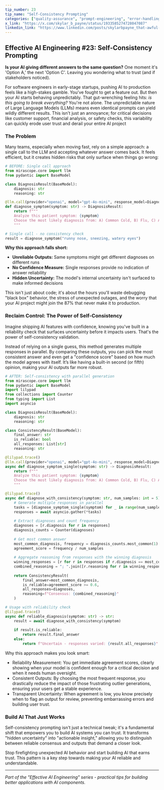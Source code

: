 ```yaml
---
tip_number: 23
tip_name: "Self-Consistency Prompting"
categories: ["quality-assurance", "prompt-engineering", "error-handling"]
x_link: "https://x.com/skylar_b_payne/status/1933585274728047087"
linkedin_link: "https://www.linkedin.com/posts/skylarbpayne_that-awful-moment-your-ai-demo-just-gave-activity-7339351233821851648-YoTG?utm_source=share&utm_medium=member_desktop&rcm=ACoAABKpCf4BI_Yx2u7h66sgi5z1NF3aEYFHgps"
---
```


## Effective AI Engineering #23: Self-Consistency Prompting

**Is your AI giving different answers to the same question?** One moment it's 'Option A,' the next 'Option C'. Leaving you wondering what to trust (and if stakeholders noticed).

For software engineers in early-stage startups, pushing AI to production feels like a high-stakes gamble. You've fought to get a feature out. But then your AI starts behaving unpredictably. That gut-wrenching feeling hits: _is this going to break everything?_ You're not alone. The unpredictable nature of Large Language Models (LLMs) means even identical prompts can yield wildly different results.  This isn't just an annoyance; for critical decisions like customer support, financial analysis, or safety checks, this variability can quickly erode user trust and derail your entire AI project

### The Problem

Many teams, especially when moving fast, rely on a simple approach: a single call to the LLM and accepting whatever answer comes back. It feels efficient, but it creates hidden risks that only surface when things go wrong:

```python
# BEFORE: Single call approach
from mirascope.core import llm
from pydantic import BaseModel

class DiagnosisResult(BaseModel):
    diagnosis: str
    reasoning: str

@llm.call(provider="openai", model="gpt-4o-mini", response_model=DiagnosisResult)
def diagnose_symptom(symptom: str) -> DiagnosisResult:
    return f"""
    Analyze this patient symptom: {symptom}
    Choose the most likely diagnosis from: A) Common Cold, B) Flu, C) Allergies
    """

# Single call - no consistency check
result = diagnose_symptom("runny nose, sneezing, watery eyes")
```

**Why this approach falls short:**

- **Unreliable Outputs:** Same symptoms might get different diagnoses on different runs
- **No Confidence Measure:** Single responses provide no indication of answer reliability
- **Hidden Uncertainty:** The model's internal uncertainty isn't surfaced to make informed decisions

This isn't just about code; it's about the hours you'll waste debugging "black box" behavior, the stress of unexpected outages, and the worry that your AI project might join the 87% that never make it to production.

### Reclaim Control: The Power of Self-Consistency

Imagine shipping AI features with confidence, knowing you've built in a reliability check that surfaces uncertainty before it impacts users. That's the power of self-consistency validation.

Instead of relying on a single guess, this method generates multiple responses in parallel. By comparing these outputs, you can pick the most consistent answer and even get a "confidence score" based on how much the model agrees with itself. It’s like having a built-in second (or fifth) opinion, making your AI outputs far more robust.

```python
# AFTER: Self-consistency with parallel generation
from mirascope.core import llm
from pydantic import BaseModel
import lilypad
from collections import Counter
from typing import List
import asyncio

class DiagnosisResult(BaseModel):
    diagnosis: str
    reasoning: str

class ConsistencyResult(BaseModel):
    final_answer: str
    is_reliable: bool
    all_responses: List[str]
    reasoning: str

@lilypad.trace()
@llm.call(provider="openai", model="gpt-4o-mini", response_model=DiagnosisResult)
async def diagnose_symptom_single(symptom: str) -> DiagnosisResult:
    return f"""
    Analyze this patient symptom: {symptom}
    Choose the most likely diagnosis from: A) Common Cold, B) Flu, C) Allergies
    """

@lilypad.trace()
async def diagnose_with_consistency(symptom: str, num_samples: int = 5) -> ConsistencyResult:
    # Generate multiple responses in parallel
    tasks = [diagnose_symptom_single(symptom) for _ in range(num_samples)]
    responses = await asyncio.gather(*tasks)
    
    # Extract diagnoses and count frequency
    diagnoses = [r.diagnosis for r in responses]
    diagnosis_counts = Counter(diagnoses)
    
    # Get most common answer
    most_common_diagnosis, frequency = diagnosis_counts.most_common(1)[0]
    agreement_score = frequency / num_samples
    
    # Aggregate reasoning from responses with the winning diagnosis
    winning_responses = [r for r in responses if r.diagnosis == most_common_diagnosis]
    combined_reasoning = "; ".join([r.reasoning for r in winning_responses[:2]])
    
    return ConsistencyResult(
        final_answer=most_common_diagnosis,
        is_reliable=agreement_score >= 0.6,
        all_responses=diagnoses,
        reasoning=f"Consensus: {combined_reasoning}"
    )

# Usage with reliability check
@lilypad.trace()
async def reliable_diagnosis(symptom: str) -> str:
    result = await diagnose_with_consistency(symptom)
    
    if result.is_reliable:
        return result.final_answer
    else:
        return f"Uncertain - responses varied: {result.all_responses}"
```

Why this approach makes you look smart:

- Reliability Measurement: You get immediate agreement scores, clearly showing when your model is confident enough for a critical decision and when it needs human oversight. 
- Consistent Outputs: By choosing the most frequent response, you drastically reduce the impact of those frustrating outlier generations, ensuring your users get a stable experience.
- Transparent Uncertainty: When agreement is low, you know precisely when to flag an output for review, preventing embarrassing errors and building user trust.

### Build AI That Just Works

Self-consistency prompting isn't just a technical tweak; it's a fundamental shift that empowers you to build AI systems you can trust. It transforms "hidden uncertainty" into "actionable insight," allowing you to distinguish between reliable consensus and outputs that demand a closer look.

Stop firefighting unexpected AI behavior and start building AI that earns trust. This pattern is a key step towards making your AI reliable and understandable.

---
*Part of the "Effective AI Engineering" series - practical tips for building better applications with AI components.*
